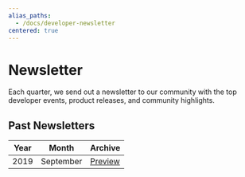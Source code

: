 ```yaml
---
alias_paths:
  - /docs/developer-newsletter
centered: true
---
```


# Newsletter

Each quarter, we send out a newsletter to our community with the top developer
events, product releases, and community highlights.

## Past Newsletters

| Year | Month     | Archive                     |
| ---- | --------- | --------------------------- |
| 2019 | September | [Preview][download-2019-q3] |

[download-2019-q3]: https://cloud.box.com/s/m7i1r21wudyl2cjnhotgvggou36w8rbx
